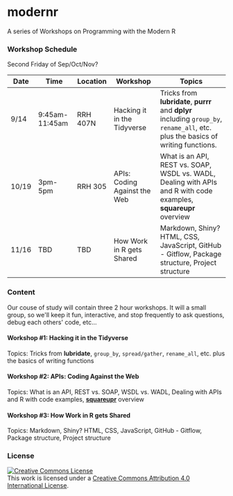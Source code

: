 # modernr
A series of Workshops on Programming with the Modern R

### Workshop Schedule
Second Friday of Sep/Oct/Nov?

Date | Time | Location | Workshop | Topics
---|---|---|---|---------
9/14 | 9:45am-11:45am | RRH 407N | Hacking it in the Tidyverse | Tricks from **lubridate**, **purrr** and **dplyr** including `group_by`, `rename_all`, etc. plus the basics of writing functions.
10/19 | 3pm-5pm | RRH 305 | APIs: Coding Against the Web | What is an API, REST vs. SOAP, WSDL vs. WADL, Dealing with APIs and R with code examples, **squareupr** overview
11/16 | TBD | TBD | How Work in R gets Shared | Markdown, Shiny? HTML, CSS, JavaScript, GitHub - Gitflow, Package structure, Project structure

### Content
Our couse of study will contain three 2 hour workshops. It will a small group, so we'll keep it fun, interactive, and stop frequently to ask questions, debug each others' code, etc...

#### Workshop #1: Hacking it in the Tidyverse
Topics: Tricks from **lubridate**, `group_by`, `spread/gather`, `rename_all`, etc. plus the basics of writing functions

#### Workshop #2: APIs: Coding Against the Web
Topics: What is an API, REST vs. SOAP, WSDL vs. WADL, Dealing with APIs and R with code examples, [**squareupr**](https://stevenmmortimer.github.io/squareupr/) overview

#### Workshop #3: How Work in R gets Shared
Topics: Markdown, Shiny? HTML, CSS, JavaScript, GitHub - Gitflow, Package structure, Project structure

### License
<a rel="license" href="http://creativecommons.org/licenses/by/4.0/"><img alt="Creative Commons License" style="border-width:0" src="https://i.creativecommons.org/l/by/4.0/88x31.png" /></a><br />This work is licensed under a <a rel="license" href="http://creativecommons.org/licenses/by/4.0/">Creative Commons Attribution 4.0 International License</a>.

